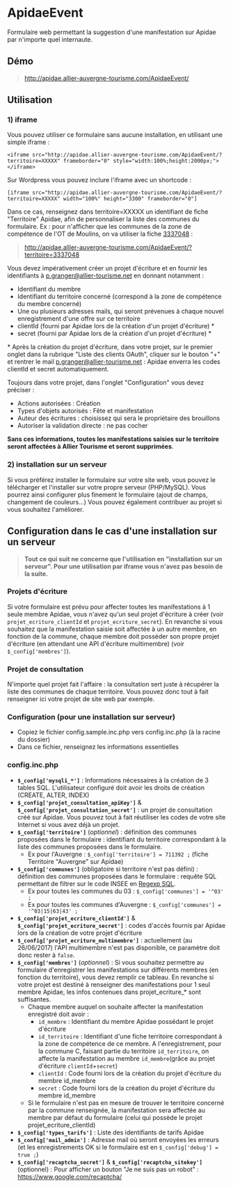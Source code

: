 # ApidaeEvent

Formulaire web permettant la suggestion d'une manifestation sur Apidae par n'importe quel internaute.

## Démo
>http://apidae.allier-auvergne-tourisme.com/ApidaeEvent/

## Utilisation
### 1) iframe
Vous pouvez utiliser ce formulaire sans aucune installation, en utilisant une simple iframe :
```
<iframe src="http://apidae.allier-auvergne-tourisme.com/ApidaeEvent/?territoire=XXXXX" frameborder="0" style="width:100%;height:2000px;"></iframe>
```
Sur Wordpress vous pouvez inclure l'iframe avec un shortcode :
```
[iframe src="http://apidae.allier-auvergne-tourisme.com/ApidaeEvent/?territoire=XXXXX" width="100%" height="3300" frameborder="0"]
```
Dans ce cas, renseignez dans territoire=XXXXX un identifiant de fiche "Territoire" Apidae, afin de personnaliser la liste des communes du formulaire.
Ex : pour n'afficher que les communes de la zone de compétence de l'OT de Moulins, on va utiliser la fiche [3337048](https://base.apidae-tourisme.com/consulter/objet-touristique/3337048) :

>http://apidae.allier-auvergne-tourisme.com/ApidaeEvent/?territoire=3337048

Vous devez impérativement créer un projet d'écriture et en fournir les identifiants à p.granger@allier-tourisme.net en donnant notamment :
* Identifiant du membre
* Identifiant du territoire concerné (correspond à la zone de compétence du membre concerné)
* Une ou plusieurs adresses mails, qui seront prévenues à chaque nouvel enregistrement d'une offre sur ce territoire
* clientId (fourni par Apidae lors de la création d'un projet d'écriture) *
* secret (fourni par Apidae lors de la création d'un projet d'écriture) *

\* Après la création du projet d'écriture, dans votre projet, sur le premier onglet dans la rubrique "Liste des clients OAuth", cliquer sur le bouton "+" et rentrer le mail p.granger@allier-tourisme.net : Apidae enverra les codes clientId et secret automatiquement.

Toujours dans votre projet, dans l'onglet "Configuration" vous devez préciser :
* Actions autorisées : Création
* Types d'objets autorisés : Fête et manifestation
* Auteur des écritures : choisissez qui sera le propriétaire des brouillons
* Autoriser la validation directe : ne pas cocher

**Sans ces informations, toutes les manifestations saisies sur le territoire seront affectées à Allier Tourisme et seront supprimées**.

### 2) installation sur un serveur
Si vous préférez installer le formulaire sur votre site web, vous pouvez le télécharger et l'installer sur votre propre serveur (PHP/MySQL).
Vous pourrez ainsi configurer plus finement le formulaire (ajout de champs, changement de couleurs...)
Vous pouvez également contribuer au projet si vous souhaitez l'améliorer.

## Configuration dans le cas d'une installation sur un serveur

> **Tout ce qui suit ne concerne que l'utilisation en "installation sur un serveur". Pour une utilisation par iframe vous n'avez pas besoin de la suite.**

### Projets d'écriture
Si votre formulaire est prévu pour affecter toutes les manifestations à 1 seule membre Apidae, vous n'avez qu'un seul projet d'écriture à créer (voir `projet_ecriture_clientId` et `projet_ecriture_secret`).
En revanche si vous souhaitez que la manifestation saisie soit affectée à un autre membre, en fonction de la commune, chaque membre doit posséder son propre projet d'écriture (en attendant une API d'écriture multimembre) (voir `$_config['membres']`).

### Projet de consultation
N'importe quel projet fait l'affaire : la consultation sert juste à récupérer la liste des communes de chaque territoire. Vous pouvez donc tout à fait renseigner ici votre projet de site web par exemple.

### Configuration (pour une installation sur serveur)
* Copiez le fichier config.sample.inc.php vers config.inc.php (à la racine du dossier)
* Dans ce fichier, renseignez les informations essentielles

### config.inc.php
* **`$_config['mysqli_*']`** : Informations nécessaires à la création de 3 tables SQL. L'utilisateur configuré doit avoir les droits de création (CREATE, ALTER, INDEX)
* **`$_config['projet_consultation_apiKey']`** & **`$_config['projet_consultation_secret']`** : un projet de consultation créé sur Apidae. Vous pouvez tout à fait réutiliser les codes de votre site Internet si vous avez déjà un projet.
* **`$_config['territoire']`** (*optionnel*) : définition des communes proposées dans le formulaire : identifiant du territoire correspondant à la liste des communes proposées dans le formulaire.
	* Ex pour l'Auvergne : `$_config['territoire'] = 711392 ;` (fiche Territoire "Auvergne" sur Apidae)
* **`$_config['communes']`** (obligatoire si territoire n'est pas défini) : définition des communes proposées dans le formulaire : requête SQL permettant de filtrer sur le code INSEE en [Regexp SQL](http://www.tutorialspoint.com/mysql/mysql-regexps.htm).
	* Ex pour toutes les communes du 03 : `$_config['communes'] = '^03' ;`
	* Ex pour toutes les communes d'Auvergne : `$_config['communes'] = '^03|15|63|43' ;`
* **`$_config['projet_ecriture_clientId']`** & **`$_config['projet_ecriture_secret']`** : codes d'accès fournis par Apidae lors de la création de votre projet d'écriture
* **`$_config['projet_ecriture_multimembre']`** : actuellement (au 26/06/2017) l'API multimembre n'est pas disponible, ce paramètre doit donc rester à `false`.
* **`$_config['membres']`** (*optionnel*) : Si vous souhaitez permettre au formulaire d'enregistrer les manifestations sur différents membres (en fonction du territoire), vous devez remplir ce tableau. En revanche si votre projet est destiné à renseigner des manifestations pour 1 seul membre Apidae, les infos contenues dans projet_ecriture_* sont suffisantes.
	* Chaque membre auquel on souhaite affecter la manifestation enregistré doit avoir :
		* `id_membre` : Identifiant du membre Apidae possédant le projet d'écriture
		* `id_territoire` : Identifiant d'une fiche territoire correspondant à la zone de compétence de ce membre. A l'enregistrement, pour la commune C, faisant partie du territoire `id_territoire`, on affecte la manifestation au membre `id_membre`(grâce au projet d'écriture `clientId`+`secret`)
		* `clientId` : Code fourni lors de la création du projet d'écriture du membre id_membre
		* `secret` : Code fourni lors de la création du projet d'écriture du membre id_membre
	* Si le formulaire n'est pas en mesure de trouver le territoire concerné par la commune renseignée, la manifestation sera affectée au membre par défaut du formulaire (celui qui possède le projet projet_ecriture_clientId)
* **`$_config['types_tarifs']`** : Liste des identifiants de tarifs Apidae
* **`$_config['mail_admin']`** : Adresse mail où seront envoyées les erreurs (et les enregistrements OK si le formulaire est en `$_config['debug'] = true ;`)
* **`$_config['recaptcha_secret']`** & **`$_config['recaptcha_sitekey']`** (optionnel) : Pour afficher un bouton "Je ne suis pas un robot" : https://www.google.com/recaptcha/
